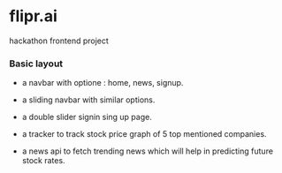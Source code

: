 # flipr.ai

hackathon frontend project


### Basic layout

-  a navbar with optione : home, news, signup.

- a sliding navbar with similar options.

- a double slider signin sing up page.

- a tracker to track stock price graph of 5 top mentioned companies.

- a news api to fetch trending news which will help in predicting future stock rates.




